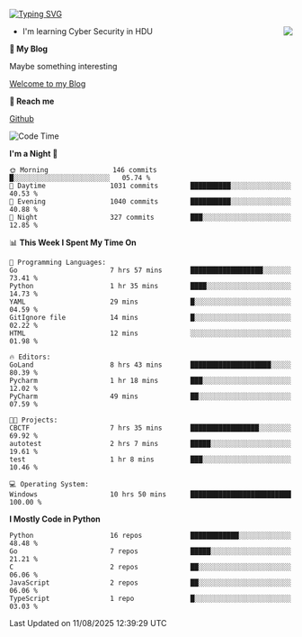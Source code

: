 [![Typing SVG](https://readme-typing-svg.herokuapp.com?font=Fira+Code&pause=1000&random=false&width=450&height=60&lines=Hello+%F0%9F%91%8B%F0%9F%8F%BB;I'm+JBNRZ)](https://git.io/typing-svg)

<a href="#">
  <img align="right" src="https://github-readme-stats.vercel.app/api?username=JBNRZ&show_icons=true&bg_color=15,f2f7fd,E0EAFC" />
</a>

- I'm learning Cyber Security in HDU

 **🌱 My Blog**

Maybe something interesting

[Welcome to my Blog](https://jbnrz.com.cn/)

 **💬 Reach me** 

[Github](https://github.com/JBNRZ)


<!--START_SECTION:waka-->
![Code Time](http://img.shields.io/badge/Code%20Time-1%2C366%20hrs%2010%20mins-blue)

**I'm a Night 🦉** 

```text
🌞 Morning                146 commits         █░░░░░░░░░░░░░░░░░░░░░░░░   05.74 % 
🌆 Daytime                1031 commits        ██████████░░░░░░░░░░░░░░░   40.53 % 
🌃 Evening                1040 commits        ██████████░░░░░░░░░░░░░░░   40.88 % 
🌙 Night                  327 commits         ███░░░░░░░░░░░░░░░░░░░░░░   12.85 % 
```


📊 **This Week I Spent My Time On** 

```text
💬 Programming Languages: 
Go                       7 hrs 57 mins       ██████████████████░░░░░░░   73.41 % 
Python                   1 hr 35 mins        ████░░░░░░░░░░░░░░░░░░░░░   14.73 % 
YAML                     29 mins             █░░░░░░░░░░░░░░░░░░░░░░░░   04.59 % 
GitIgnore file           14 mins             █░░░░░░░░░░░░░░░░░░░░░░░░   02.22 % 
HTML                     12 mins             ░░░░░░░░░░░░░░░░░░░░░░░░░   01.98 % 

🔥 Editors: 
GoLand                   8 hrs 43 mins       ████████████████████░░░░░   80.39 % 
Pycharm                  1 hr 18 mins        ███░░░░░░░░░░░░░░░░░░░░░░   12.02 % 
PyCharm                  49 mins             ██░░░░░░░░░░░░░░░░░░░░░░░   07.59 % 

🐱‍💻 Projects: 
CBCTF                    7 hrs 35 mins       █████████████████░░░░░░░░   69.92 % 
autotest                 2 hrs 7 mins        █████░░░░░░░░░░░░░░░░░░░░   19.61 % 
test                     1 hr 8 mins         ███░░░░░░░░░░░░░░░░░░░░░░   10.46 % 

💻 Operating System: 
Windows                  10 hrs 50 mins      █████████████████████████   100.00 % 
```

**I Mostly Code in Python** 

```text
Python                   16 repos            ████████████░░░░░░░░░░░░░   48.48 % 
Go                       7 repos             █████░░░░░░░░░░░░░░░░░░░░   21.21 % 
C                        2 repos             ██░░░░░░░░░░░░░░░░░░░░░░░   06.06 % 
JavaScript               2 repos             ██░░░░░░░░░░░░░░░░░░░░░░░   06.06 % 
TypeScript               1 repo              █░░░░░░░░░░░░░░░░░░░░░░░░   03.03 % 
```




 Last Updated on 11/08/2025 12:39:29 UTC
<!--END_SECTION:waka-->
